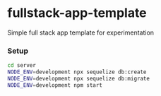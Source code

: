 # fullstack-app-template
Simple full stack app template for experimentation

### Setup

```bash
cd server
NODE_ENV=development npx sequelize db:create
NODE_ENV=development npx sequelize db:migrate
NODE_ENV=development npm start
```

